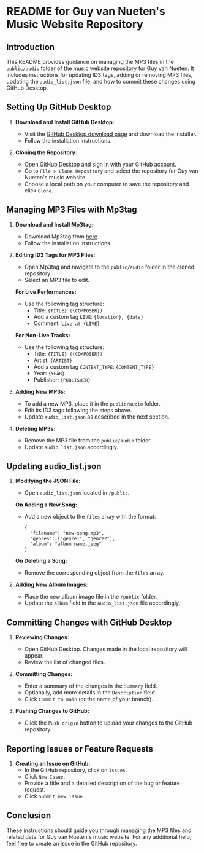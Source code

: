 # README for Guy van Nueten's Music Website Repository

## Introduction

This README provides guidance on managing the MP3 files in the `public/audio` folder of the music website repository for Guy van Nueten. It includes instructions for updating ID3 tags, adding or removing MP3 files, updating the `audio_list.json` file, and how to commit these changes using GitHub Desktop.

## Setting Up GitHub Desktop

1. **Download and Install GitHub Desktop:**

   - Visit the [GitHub Desktop download page](https://desktop.github.com/) and download the installer.
   - Follow the installation instructions.

2. **Cloning the Repository:**
   - Open GitHub Desktop and sign in with your GitHub account.
   - Go to `File > Clone Repository` and select the repository for Guy van Nueten's music website.
   - Choose a local path on your computer to save the repository and click `Clone`.

## Managing MP3 Files with Mp3tag

1. **Download and Install Mp3tag:**

   - Download Mp3tag from [here](https://www.mp3tag.de/en/download.html).
   - Follow the installation instructions.

2. **Editing ID3 Tags for MP3 Files:**

   - Open Mp3tag and navigate to the `public/audio` folder in the cloned repository.
   - Select an MP3 file to edit.

   **For Live Performances:**

   - Use the following tag structure:
     - Title: `{TITLE} ({COMPOSER})`
     - Add a custom tag `LIVE`: `{location}, {date}`
     - Comment: `Live at {LIVE}`

   **For Non-Live Tracks:**

   - Use the following tag structure:
     - Title: `{TITLE} ({COMPOSER})`
     - Artist: `{ARTIST}`
     - Add a custom tag `CONTENT_TYPE`: `{CONTENT_TYPE}`
     - Year: `{YEAR}`
     - Publisher: `{PUBLISHER}`

3. **Adding New MP3s:**

   - To add a new MP3, place it in the `public/audio` folder.
   - Edit its ID3 tags following the steps above.
   - Update `audio_list.json` as described in the next section.

4. **Deleting MP3s:**
   - Remove the MP3 file from the `public/audio` folder.
   - Update `audio_list.json` accordingly.

## Updating audio_list.json

1. **Modifying the JSON File:**

   - Open `audio_list.json` located in `/public`.

   **On Adding a New Song:**

   - Add a new object to the `files` array with the format:
     ```
     {
       "filename": "new-song.mp3",
       "genres": ["genre1", "genre2"],
       "album": "album-name.jpeg"
     }
     ```

   **On Deleting a Song:**

   - Remove the corresponding object from the `files` array.

2. **Adding New Album Images:**
   - Place the new album image file in the `/public` folder.
   - Update the `album` field in the `audio_list.json` file accordingly.

## Committing Changes with GitHub Desktop

1. **Reviewing Changes:**

   - Open GitHub Desktop. Changes made in the local repository will appear.
   - Review the list of changed files.

2. **Committing Changes:**

   - Enter a summary of the changes in the `Summary` field.
   - Optionally, add more details in the `Description` field.
   - Click `Commit to main` (or the name of your branch).

3. **Pushing Changes to GitHub:**
   - Click the `Push origin` button to upload your changes to the GitHub repository.

## Reporting Issues or Feature Requests

1. **Creating an Issue on GitHub:**
   - In the GitHub repository, click on `Issues`.
   - Click `New Issue`.
   - Provide a title and a detailed description of the bug or feature request.
   - Click `Submit new issue`.

## Conclusion

These instructions should guide you through managing the MP3 files and related data for Guy van Nueten's music website. For any additional help, feel free to create an issue in the GitHub repository.
